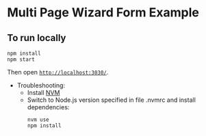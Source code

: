 # Multi Page Wizard Form Example

## To run locally

```
npm install
npm start
```

Then open [`http://localhost:3030/`](http://localhost:3030/).

* Troubleshooting: 
	* Install [NVM](https://github.com/creationix/nvm)
	* Switch to Node.js version specified in file .nvmrc and install dependencies:
		```
		nvm use
		npm install
		```